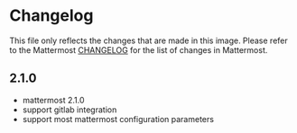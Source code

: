 # Changelog

This file only reflects the changes that are made in this image. Please refer to
the Mattermost [CHANGELOG](http://docs.mattermost.com/administration/changelog.html)
for the list of changes in Mattermost.

## 2.1.0

- mattermost 2.1.0
- support gitlab integration
- support most mattermost configuration parameters
